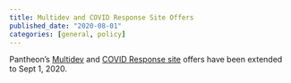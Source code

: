 ```yaml
---
title: Multidev and COVID Response Site Offers
published_date: "2020-08-01"
categories: [general, policy]
---
```

Pantheon’s [Multidev](/guides/multidev) and [COVID Response site](/crisis-response-upstream) offers have been extended to Sept 1, 2020.
